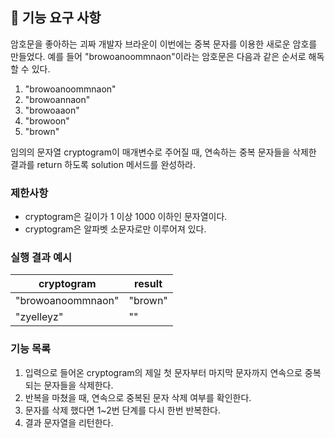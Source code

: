 ## 🚀 기능 요구 사항

암호문을 좋아하는 괴짜 개발자 브라운이 이번에는 중복 문자를 이용한 새로운 암호를 만들었다. 예를 들어 "browoanoommnaon"이라는 암호문은 다음과 같은 순서로 해독할 수 있다.

1. "browoanoommnaon"
2. "browoannaon"
3. "browoaaon"
4. "browoon"
5. "brown"

임의의 문자열 cryptogram이 매개변수로 주어질 때, 연속하는 중복 문자들을 삭제한 결과를 return 하도록 solution 메서드를 완성하라.

### 제한사항

- cryptogram은 길이가 1 이상 1000 이하인 문자열이다.
- cryptogram은 알파벳 소문자로만 이루어져 있다.

### 실행 결과 예시

| cryptogram | result |
| --- | --- |
| "browoanoommnaon" | "brown" |
| "zyelleyz" | "" |

### 기능 목록
1. 입력으로 들어온 cryptogram의 제일 첫 문자부터 마지막 문자까지 연속으로 중복되는 문자들을 삭제한다.
2. 반복을 마쳤을 때, 연속으로 중복된 문자 삭제 여부를 확인한다.
3. 문자를 삭제 했다면 1~2번 단계를 다시 한번 반복한다.
4. 결과 문자열을 리턴한다.